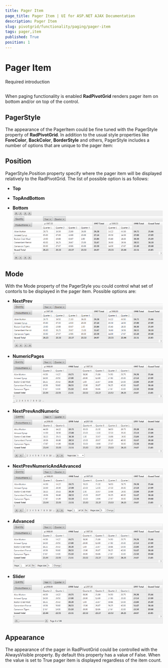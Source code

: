 ```yaml
---
title: Pager Item
page_title: Pager Item | UI for ASP.NET AJAX Documentation
description: Pager Item
slug: pivotgrid/functionality/paging/pager-item
tags: pager,item
published: True
position: 1
---
```


# Pager Item



Required introduction

## 

When paging functionality is enabled __RadPivotGrid__ renders pager item on bottom and/or on top of the control.

## PagerStyle

The appearance of the PagerItem could be fine tuned with the PagerStyle property of __RadPivotGrid__. In addition to the usual style properties like __ForeColor__, __BackColor__, __BorderStyle__ and others, PagerStyle includes a number of options that are unique to the pager item:

## Position

PagerStyle.Position property specify where the pager item will be displayed relatively to the RadPivotGrid. The list of possible option is as follows:

* __Top__

* __TopAndBottom__

* __Bottom__![PivotGrid Top and Bottom Pager](images/PivotGrid-PagerPosition.png)

## Mode

With the Mode property of the PagerStyle you could control what set of contorls to be displayed in the pager item. Possible options are:

* __NextPrev__![Pivot Grid-Pager Style 1](images/PivotGrid-PagerStyle1.png)

* __NumericPages__![Numeric Pager](images/PivotGrid-PagerStyle2.png)

* __NextPrevAndNumeric__![NexPrev and Numeric Pager](images/PivotGrid-PagerStyle3.png)

* __NextPrevNumericAndAdvanced__![NexPrev and Numeric Pager and Advanced](images/PivotGrid-PagerStyle4.png)

* __Advanced__![Advanced Pager](images/PivotGrid-PagerStyle5.png)

* __Slider__![Slider pager](images/PivotGrid-PagerStyle6.png)

## Appearance

The appearance of the pager in RadPivotGrid could be controlled with the AlwaysVisible property. By default this property has a value of False. When the value is set to True pager item is displayed regardless of the item count.
